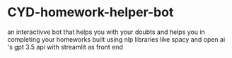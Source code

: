 # CYD-homework-helper-bot
an interactivve bot that helps you with your doubts and helps you in completing your homeworks built using nlp libraries like spacy and open ai 's gpt 3.5 api with streamlit as front end
